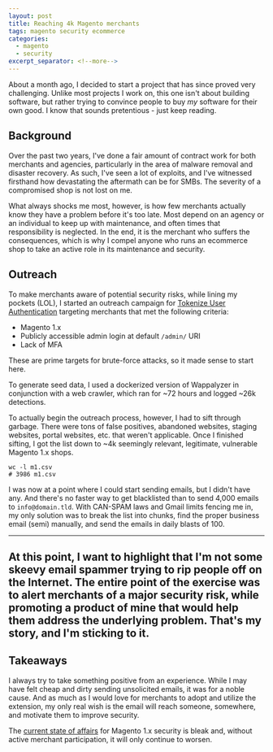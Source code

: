 ```yaml
---
layout: post
title: Reaching 4k Magento merchants
tags: magento security ecommerce
categories:
  - magento
  - security
excerpt_separator: <!--more-->
---
```


About a month ago, I decided to start a project that has since proved
very challenging. Unlike most projects I work on, this one isn't about
building software, but rather trying to convince people to buy _my_ software
for their own good. I know that sounds pretentious - just keep reading.

<!--more-->

## Background

Over the past two years, I've done a fair amount of contract work for both
merchants and agencies, particularly in the area of malware removal and disaster
recovery. As such, I've seen a lot of exploits, and I've witnessed firsthand how
devastating the aftermath can be for SMBs. The severity of a compromised shop is
not lost on me.

What always shocks me most, however, is how few merchants actually know they have
a problem before it's too late. Most depend on an agency or an individual to keep
up with maintenance, and often times that responsibility is neglected. In the end,
it is the merchant who suffers the consequences, which is why I compel anyone who
runs an ecommerce shop to take an active role in its maintenance and security.

## Outreach

To make merchants aware of potential security risks, while lining my pockets (LOL),
I started an outreach campaign for [Tokenize User Authentication](https://store.nickolasburr.com/tokenize-user-authentication.html)
targeting merchants that met the following criteria:

- Magento 1.x
- Publicly accessible admin login at default `/admin/` URI
- Lack of MFA

These are prime targets for brute-force attacks, so it made sense to start here.

To generate seed data, I used a dockerized version of Wappalyzer in conjunction with
a web crawler, which ran for ~72 hours and logged ~26k detections.

To actually begin the outreach process, however, I had to sift through garbage. There
were tons of false positives, abandoned websites, staging websites, portal websites,
etc. that weren't applicable. Once I finished sifting, I got the list down to ~4k
seemingly relevant, legitimate, vulnerable Magento 1.x shops.

```
wc -l m1.csv
# 3986 m1.csv
```

I was now at a point where I could start sending emails, but I didn't have any. And
there's no faster way to get blacklisted than to send 4,000 emails to `info@domain.tld`.
With CAN-SPAM laws and Gmail limits fencing me in, my only solution was to break the
list into chunks, find the proper business email (semi) manually, and send the emails
in daily blasts of 100.

---
At this point, I want to highlight that I'm not some skeevy email spammer trying to rip
people off on the Internet. The entire point of the exercise was to alert merchants of
a major security risk, while promoting a product of mine that would help them address
the underlying problem. That's my story, and I'm sticking to it.
---

## Takeaways

I always try to take something positive from an experience. While I may have felt cheap
and dirty sending unsolicited emails, it was for a noble cause. And as much as I would
love for merchants to adopt and utilize the extension, my only real wish is the email
will reach someone, somewhere, and motivate them to improve security.

The [current state of affairs](https://gwillem.gitlab.io/2018/11/12/merchants-struggle-with-magecart-reinfections/)
for Magento 1.x security is bleak and, without active merchant participation, it will
only continue to worsen.
